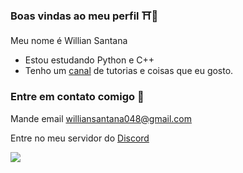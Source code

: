 ### Boas vindas ao meu perfil ⛩️🌸

Meu nome é Willian Santana

- Estou estudando Python e C++
- Tenho um [canal](https://www.youtube.com/@RuddSata) de tutorias e coisas que eu gosto.

### Entre em contato comigo 📨

Mande email williansantana048@gmail.com

Entre no meu servidor do [Discord](discord.gg/k8XDKHPW)

![](https://gifdb.com/images/high/funny-anime-finger-spin-a872bi7ql5gjp04k.webp)
